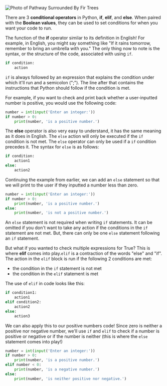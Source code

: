 <!--title={Conditional Operators}-->
<!--concepts={if, elif, else}-->

![Photo of Pathway Surrounded By Fir Trees](https://images.pexels.com/photos/1578750/pexels-photo-1578750.jpeg?auto=compress&cs=tinysrgb&h=750&w=1260)

There are 3 **conditional operators** in Python, **if**, **elif**, and **else**. When paired with the **Boolean values**, they can be used to set conditions for when you want your code to run. 



The function of the **if** operator similar to its definition in English! For example, in English, you might say something like "If it rains tomorrow, remember to bring an umbrella with you." The only thing now to note is the syntax, or the structure of the code, associated with using `if`.

```python
if condition:
    action
```

`if` is always followed by an expression that explains the condition under which it'll run and a semicolon (";"). The line after that contains the instructions that Python should follow if the condition is met.

For example, if you want to check and print back whether a user-inputted number is positive, you would use the following code:

```python
number = int(input('Enter an integer:'))
if number > 0:
    print(number, 'is a positive number.')
```



The **else** operator is also very easy to understand, it has the same meaning as it does in English. The `else` action will only be executed if the `if` condition is not met. The `else` operator can only be used if a `if` condition precedes it. The syntax for `else` is as follows:

```python
if condition:
    action1
else:
    action2
```

Continuing the example from earlier, we can add an `else` statement so that we will print to the user if they inputted a number less than zero.

```python
number = int(input('Enter an integer:'))
if number > 0:
    print(number, 'is a positive number.')
else: 
    print(number, 'is not a positive number.')
```

An `else` statement is not required when writing `if` statements. It can be omitted if you don't want to take any action if the conditions in the `if` statement are not met. But, there can only be one `else` statement following an `if` statement.



But what if you wanted to check multiple expressions for True? This is where **elif** comes into play.`elif` is a contraction of the words "else" and "if". The action in the `elif` block is run if the following 2 conditions are met: 

* the condition in the `if` statement is not met
* the condition in the `elif` statement is met

The use of `elif` in code looks like this:

```python
if condition1:
    action1
elif condition2:
    action2
else:
    action3
```

We can also apply this to our positive numbers code! Since zero is neither a positive nor negative number, we'll use `if` and `elif` to check if a number is positive or negative or if the number is neither (this is where the `else` statement comes into play!)

```python
number = int(input('Enter an integer:'))
if number > 0:
    print(number, 'is a positive number.')
elif number < 0:
    print(number, 'is a negative number.')
else: 
    print(number, 'is neither positive nor negative.')
```




